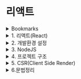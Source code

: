 # 리액트


<details>
<summary>Bookmarks</summary>
<div markdown="1">

| Plugin | URL |
| ------ | ------ |
| React 배타문서 | https://beta.reactjs.org/ |
| React 공식사이트 | https://reactjs.org/ |
| Create React App | https://create-react-app.dev/ |
| HTML to JSX | https://transform.tools/html-to-jsx |
| CSS - BoxShadow | https://cssgenerator.org/box-shadow-css-generator.html |
| 리액트 개발툴 익스텐션 | https://chrome.google.com/webstore/detail/react-developer-tools/fmkadmapgofadopljbjfkapdkoienihi |
| 무료 사진 사이트 | https://unsplash.com/ |
</div>
</details>

<details>
<summary>1. 리액트(React)</summary>
<div markdown="1">

## 리액트
- UI를 표기·보여주고나서 이벤트에 반응
  (Renders UI and responds to(Reacts to) events)
- 심플한 정적 사이트부터 복잡한 규모까지 웹, 모바일앱을 손쉽게 만들 수 있음
- 유저 인터페이스를 만들기 위한 자바스크립트 라이브러리

#### 01. SPA(Single Page Application)
- 사용자가 버튼을 클릭했을 때, 다른 페이지를 다운받아서 깜빡거리면서 리프레시 되는 것이 아니라 한 어플리케이션에서 컴포넌트를 보여주고 숨기는 방식으로 페이지 내에서 자유자재로 네비게이션하는 것

#### 02. SCR(Client Server Rendering)
- 사용자가 웹 어플리케이션에 접속했을 때, 즉각적으로 html을 보여주는 것이 아니라, 우리가 작성한 코드 js뿐만 아니라 React 라이브러리도 함께 다운받아서 사용자 화면에 UI가 표기되기 때문에 Client측에서 리액트가 렌더링 됨
- React와 Gatsby 또는 Next.js 프레임워크를 함께 사용하면 SSG(Static Site Generation)과 SSR을 함께 구현할 수도 있음

## 컴포넌트
- UI를 component들 단위로 보여주고 이벤트에 반응도록 만들어나가는 라이브러리
- 응집도가 높은 UI 블락이면서 다른 컴포넌드들과는 연결되어 있지 않고 독립적인 응집도를 유지하고있는 빌딩 블록
  (A highly cohesive building block for UIs loosely coupled with other components)

#### 01. 컴포넌트를 나누는 기준
- 재사용성(Don't Repeat Yourself)
- 단일책임(Single Responsibility): 다른 곳에서 재사용될 확률이 낮더라도, 한 컴포넌트 안에서 너무 많은 UI나 Logic이 있다면 작은 단위로 한 UI에서는 하나의 도메인을 담당해서 보여줄 수 있도록 잘게 나누어서 컴포넌트를 만들 수 있음

#### 02. 리액트 동작원리
- 리액트는 컴포넌트의 집합체
- 리액트는 데이터를 내부상태를 가지고있는 State와 외부로부터 전달받는 상태 Props가 있고 이 두가지의 데이터를 나타내는 render가 존재
- 상태(State 또는 Props)이 변경될때마다 re-render가 이루어짐
- 어플리케이션 화면에는 실제로 변경된 부분만 화면에 효율적으로 업데이트가 됨

#### 03. React DOM
- 우리가 HTML로 작성한 것이 브라우저에 표기가 되기 위해서 DOM tree로 구성되는데, 이는 리액트에서도 마찬가지
- 대신에 리액트는 바로 브라우저에 있는 DOM tree를 변경하는 것이 아니라, 가상의 돔트리(Virtual Dom Tree)를 가지고 있고 어떤 상태값이 변경되어서 무언가 업데이트가 된다면, 변경이 일어나기 전에 VDT와 PT(예전상태 Previous tree)를 비교 후에 다른 노드를 판단 후 실제 브라우저에서 필요한 DOM TREE요소를 업데이트
- 따라서 리액트 어플리케이션에서 State를 많이 변경하더라도 실제 브라우저에서는 업데이트 되는 노드만 변경이 이루어짐에 따라 리액트가 조금 더 효율적으로 빠르게 브라우저를 업데이트 해줌
- 사용자가 느끼기에 빠르고 스무스하게 업데이트가 일어나기 위해서는 60fps를 유지하는 것이 중요 -> 리액트에서 자체적으로 진행
- 그렇다고 리액트가 완벽하기 때문에 개발자가 코드를 막 짜면 안되고, 컴포넌트를 효율적으로 만들어나가야 함

## 훅(Hooks)
- State와 LifeCycle에 관련된 기능들을 재사용 가능한 로직과 연결할 수 있는 함수
- Hooks은(함수들은) 값의 재사용이 아니라 로직의 재사용을 위한 것

#### 01. 훅
- useState: 상태관리 로직
- useEffect : 컴포넌트 생애주기 관리 로직
- useUser : 서버에서 받아온 사용자
- 커스텀훅
</div>
</details>

<details>
<summary>2. 개발환경 설정</summary>
<div markdown="1">

| Plugin | URL |
| ------ | ------ |
| VS Code | https://code.visualstudio.com/download |
| Terminal for Mac | https://iterm2.com |
| Terminal for Win | https://gist.github.com/kevin-smets/8568070 |
| NodeJS | https://nodejs.org/en/ |
| Git | https://git-scm.com/downloads |

```sh
## 사용한 커맨드
node -v
npm -v
git --version
corepack enable // yarn 설치
yarn -v
```
</div>
</details>

<details>
<summary>3. NodeJS</summary>
<div markdown="1">

## 노드JS
- 자바스크립트를 브라우저 밖에서 실행할 수 있게 해주는 자바스크립트 실행환경
- 컴퓨터에서 스크립트를 작성하거나 서버를 만들 때도 자바스크립트를 활용 가능
- server-side rendering, command line tools 또는 back-end까지 js로 만들 수 있음

#### 01. npm
- NodeJS를 설치하면 자동으로 설치되는 패키지 매니저
- 프로젝트를 만들 때, 우리가 만드는 코드 뿐만 아니라 외부 dependencies(라이브러리)를 가져와서 쉽게 설치하고 버전을 관리할 수 있게 함
- package.json : 프로젝트 이름, 버전, 모든 외부 라이브러리 디펜던씨 명시 및 관리

#### 02. npx
- npm이 설치될 때, 함께 설치됨
- npm은 패키지를 관리한다면, npx는 패키지들을 개별적으로 실행할 수 있게 도와주는 tool

#### 03. yarn
- npm을 대체해서 사용 가능한 패키지 매니저 (by facebook)
- npm과 서로 호환이 가능하지만 추천되는 방식은 아니라서 일관성 있게 npm 또는 yarn 한가지만 일관성있게 고정적으로 사용
- npm에서 살짝 부족한 단점을 커버하기 위해 만들어짐
- npm은 사용하는 라이브러리가 많을 수록 프로젝트를 실행하는 속도가 현저히 떨어짐, 필요한 라이브러리를 순차적으로 설치하고 실행하기 때문
- yarn은 필요한 라이브러리를 병렬적으로 동시에 설치하고 실행, 보완관련 측면에서도 뛰어남
- fater, consistent, and secure 빠르고, 일관성있고 안전

</div>
</details>

<details>
<summary>4. 프로젝트 구조</summary>
<div markdown="1">

## 프로젝트 구조
1) /.yarn : yarn을 실행하기 위해 필요한 것들
2) /node_modules : npm을 이용해서 설치한 라이브러리들
3) .pnp(play&plug) : yarn을 이용해서 설치한 라이브러리들
   - /node_modules 에 있는 파일 빌드(파일입출력)가 상당히 소모적
   - 따라서 yarn에서는 .pnp 파일로 관리
4) yarn.lock : 라이브러리 버전정보
5) /public : static한 리소스
   - manifest.json : pwa(progressive web appliction)에 필요한 정보(앱 이름, 아이콘 등)
   - robots.txt : 웹 앱을 배포했을 때, 크롤링하는 로봇들에게 사이트에 대한 정보를 명시
6) /src : 작성하는 코드들
   - reportWebVitals.js : 웹 성능 측정
   - setupTests.js : 유닛테스트
7) package.json : 프로젝트 전반적인 정보 및 스크립트
   - name : 프로젝트 이름
   - version : 프로젝트 정보
   - private : private or public
   - dependencies : 라이브러리에 대한 정보를 확인
   - scripts : create react-app 으로 설치되었을 경우 사용가능한 명령어
   - eslintConfig : eslintConfig
   - browserslist : 브라우저 정보
     - production : 배포할 때, 어떤 버전까지, >0.2%는 전체 브라우저 시장에서 0.2이상 사용되는 모든 브라우저 이상
     - development : 개발할 때, 어느 버전까지 js를 변환

## 숨겨진 툴
- create react-app을 통해서 프로젝트를 만들면 scripts(package.json)에는 start, build, test, eject가 있고, yarn.lock 파일에는 무언가 많이 설치가 되어 있고 사용되어 있는 것을 확인 가능
- 설치되어 있는 것을 일일이 하나하나 설정을 바꾸고 싶다면 eject을 사용하면 되지만 한번 eject한 경우에는 다시 포장이 불가
```sh
yarn eject
? Are you sure you want to eject? This action is permanent.
Y
```
- package.json 파일 dependencies에 즉각적으로 숨겨져있던 툴들이 표기됨
  - babel, webpack 등 라이브러리 등
    - css를 축약하는 웹팩, 환경변수 설정, eslint(코드를 잘 작성하는지 감시) 등

## 중요한 툴

#### 1. Babel
- 바벨은 자바스크립트 트랜스컴파일러(JavaScript transcompiler)
- 대부분의 사용자들은 최신 브라우저 버전을 사용하지만, 아직까지도 예전 브라우저 버전을 사용하거나 최신 JS문법을 지원하지 않는 브라우저를 사용할 수도 있음
- 리액트를 개발할 때, 최신 자바스크립트 문법을 사용해도 바벨을 이용해서 프로젝트를 빌드할 때, 사용자에게 배포 전 최신 문법을 예전 버전으로 변환해주는 작업을 해줌
- 사용자의 브라우저 버전을 걱정하지 않고 마음껏 최신 버전으로 개발하거나 TS, JSX로 프로그래밍을 할 수 있는 것이 바벨의 역할으로 예전 JS 버전으로 변환

#### 2. Webpack
- Bundling the code, JavaScript module bundler
- 코드를 잘 번들링(포장)해서 사용자에게 배포할 수 있게 도와주는 모듈 번들러
- 프로젝트를 많은 파일들을(js, sass, hbs, cjs jpg, png 등) 웹팩을 통해서 사용자 전송
  - html, 이미지 파일들 등 어떤 것들을 그룹을 지어서 처음으로 사용자에게 전송해야 하는지 번들링 해줌
  - create react-app을 사용할 때 기본적인 설정을 해줌
  - 번들링 이외에도 쓰이지 않는 코드는 삭제하고 코드를 압축하고 코멘트를 제거해서 사용자에게 전달
  - css파일 이름을 축약한 버전으로 만들어서 파일 사이즈를 줄여줌
- 개발자도구 > network > bundle.js 파일

#### 3. ESLint
- 코드를 올바르게 작성하고 있는지 체크하는 역할

#### 4. Jest
- 유닛 테스트를 작성하고, 코드가 원하는 대로 동작하는지 테스팅하는 프레임워크

#### 5. PostCSS
- expandable CSS libraries
- tool for transforming CSS with JavaScript

## 설치 익스텐션
| VSCode Extentions | DETAILS |
| ------ | ------ |
| Material Theme | 현재 사용하고 있는 테마(dark) |
| Material Icon Theme | 현재 사용하고 있는 아이콘들 |
| Auto Import | 자동으로 import 해줌 |
| Prettier - Code formatter | 코드를 이쁘게 포맷  |
| CSS Modules | 나중에 PostCSS 쓸때 유용함 |

| HTML·CSS Extentions |
| ------ |
| IntelliSense for CSS class names in HTML |
| HTML to CSS autocompletion |
| HTML CSS Support |
| CSS Peek |
| Auto Rename Tag |

</div>
</details>

<details>
<summary>5. CSR(Client Side Render)</summary>
<div markdown="1">

## CSR(Client Side Render)

> 리액트가 어떻게 브라우저에서 동작하는지 <br/>
> Client Side Rendering이 어떤 순서대로 일어나는지

- 사용자가 html을 받았을 때는 html요소에 어떤 ui(html요소들)도 확인할 수 없고 body 요소 안에는 오로지 id가 root인 div요소만 존재
- 리액트는 CSR이기 때문에 텅빈 html document를 보내주고 작성된 코드와 리액트 코드가 함께 브라우저에 전송되면서 Client Side에서 코드가 동작하면서 작성한 코드대로 필요한 DOM요소를(UI요소를) 동적으로 다이나믹하게 생성

#### 1. 동작순서
※ Network탭: 어떤 순서대로 어떤 파일들이 다운로드 되어 브라우저에 표기되어 있는지 확인 가능<br/>
⑴ localhost Document : html 페이지<br/>
⑵ bundle.js : 프로젝트를 브라우저에 보여주기 이전에 webpack이 코드*들을 압축해서 하나의 파일로 보여줌<br/>
　＊app코드와 리액트를 동작하기 위한 코드<br/>
⑶ 여러가지 정적 이미지, 파일 등

#### 2. 동작원리
- /src : 동적으로 만드는 코드를 작성하는 곳
- index.js : 리액트의 시작점
```sh
// 1) ReactDOM에 createRoot라는 API를 이용해서 div를 가져와서 root를 만들어줌
const root = ReactDOM.createRoot(document.getElementById('root'));

// 2) root에다가 첫번째 컴포넌트에 렌더를 진행
root.render(
  <React.StrictMode>

    // 3) 그게 바로 App이라는 컴포넌트
    <App />

  /* 4) App 컴포넌트는 StrictMode에 감싸져 있고 JS에서 stric mode를 활성화시키는 처럼 개발할 때, 엄격한 모드에서 개발을 해나가고, 배포할 땐, 해당 모드가 잠시 꺼진다.
  그래서 무언가 잘못 작성하고 있다면 경고나 warning을 받아볼 수 있도록 감싸져있다. */
  </React.StrictMode>

  // 실제로 const root에 첫번째로 렌더링되는 컴포넌트는 App이다.
);
```
① 따라서, 사용자가 id가 root인 div요소가 담아져있는 html을 다운로드 받고, 리액트와 소스코드를 전부 다운로드 받으면<br/>
② 브라우저 상에서 id가 root인 요소를 찾아서 root라는 가상의 요소(const root)를 만들고<br/>
③ 여기에 App이라는 컴포넌트를 연결해줌<br/>
④ 그러면 react가 내부적으로 App컴포넌트를 들어가서 return되는 jsx문법을 확인한 후에<br/>
⑤ 브라우저에서 제공하는 create-element 라는 동적으로 DOM요소를 생성하는 API를 통해서 정해진 순서대로 해당되는 태그를 동적으로 만들어줌<br/>
⑥ 그래서 우리는 index.js에서 컴포넌트를 만들어가지 않고 App.js에서 컴포넌트 작업을 진행한다

</div>
</details>

<details>
<summary>6.문법정리</summary>
<div markdown="1">

> - 리액트 컴포넌트는 함수형태로 만들고 함수명은 대문자로 시작하며 반환(return)하는 것은 컴포넌트가 어떻게 ui를 표기할 것인지 명시하는 JSX문법을 사용 <br/>
> - 그리고 외부로부터 데이터를 주입받는 props와 각각의 컴포넌트 그 상태를 가지고 있는 state가 있음

## JSX
- JSX(JavaScript XML)는 기존 html을 작성하는 것과 동일하지만 유의사항 3가지<br/>
  ⑴ JSX를 반환할 때는 단 하나의 태그로만 반환 가능<br/>
    - 스타일링을 하거나 부모의 태그가 필요한 것이아니라 다수의 태그를 감싸는 역할만 하고 싶다면 텅텅빈 ```<></>``` 태그만 반환하면 된다<br/>
    - 해당 ```<></>``` 태그는 리액트 내부에서 ```<Fragment></Fragment>```라는 태그를 사용<br/>

  ⑵ html에서는 class라는 속성을 사용하지만, JSX에서는 className를 사용<br/>

  ⑶ JavaScript 코드를 작성할 때는 중괄호{}를 사용한다
    - App컴포넌트는 App.js안에 존재(basic > src > App.js > App)
    - 따라서 오브젝트{} 문법을 이용해서 자바스크립트 코드를 작성

※ https://react.dev/learn/writing-markup-with-jsx

</div>
</details>
